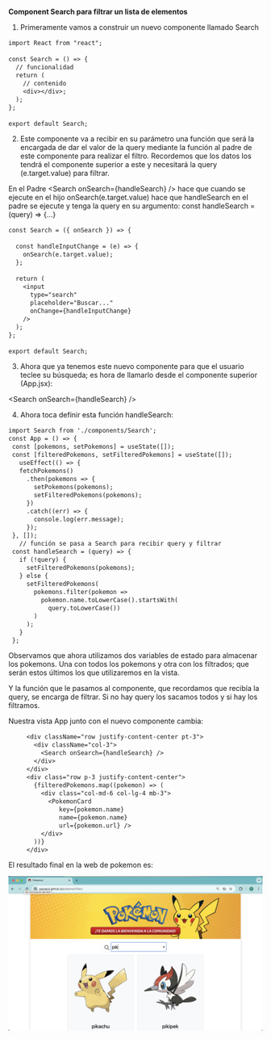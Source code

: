 **Component Search para filtrar un lista de elementos**

1. Primeramente vamos a construir un nuevo componente llamado Search
```
import React from "react";

const Search = () => {
  // funcionalidad
  return (
    // contenido
    <div></div>;
  );
};

export default Search;
```

2. Este componente va a recibir en su parámetro una función que será la encargada de dar el valor de la query mediante la función al padre de este componente para realizar el filtro. Recordemos que los datos los tendrá el componente superior a este y necesitará la query (e.target.value) para filtrar.

En el Padre \<Search onSearch={handleSearch} /> hace que cuando se ejecute en el hijo onSearch(e.target.value) hace que handleSearch en el padre se ejecute y tenga la query en su argumento: 
const handleSearch = (query) => {...}

```
const Search = ({ onSearch }) => {

  const handleInputChange = (e) => {
    onSearch(e.target.value);
  };

  return (
    <input
      type="search"
      placeholder="Buscar..."
      onChange={handleInputChange}
    />
  );
};

export default Search;
```
3. Ahora que ya tenemos este nuevo componente para que el usuario teclee su búsqueda; es hora de llamarlo desde el componente superior (App.jsx):

\<Search onSearch={handleSearch} />

4. Ahora toca definir esta función handleSearch:
```
import Search from './components/Search';
const App = () => {
 const [pokemons, setPokemons] = useState([]);
 const [filteredPokemons, setFilteredPokemons] = useState([]);
   useEffect(() => {
   fetchPokemons()
     .then(pokemons => {
       setPokemons(pokemons);
       setFilteredPokemons(pokemons);
     })
     .catch((err) => {
       console.log(err.message);
     });
 }, []);
   // función se pasa a Search para recibir query y filtrar
 const handleSearch = (query) => {
   if (!query) {
     setFilteredPokemons(pokemons);
   } else {
     setFilteredPokemons(
       pokemons.filter(pokemon =>
         pokemon.name.toLowerCase().startsWith(
           query.toLowerCase())
       )
     );
   }
 };
```

Observamos que ahora utilizamos dos variables de estado para almacenar los pokemons. Una con todos los pokemons y otra con los filtrados; que serán estos últimos los que utilizaremos en la vista.

Y la función que le pasamos al componente, que recordamos que recibía la query, se encarga de filtrar. Si no hay query los sacamos todos y si hay los filtramos.

Nuestra vista App junto con el nuevo componente cambia:
```
     <div className="row justify-content-center pt-3">
       <div className="col-3">
         <Search onSearch={handleSearch} />
       </div>
     </div>
     <div class="row p-3 justify-content-center">
       {filteredPokemons.map((pokemon) => (
         <div class="col-md-6 col-lg-4 mb-3">
           <PokemonCard 
              key={pokemon.name} 
              name={pokemon.name} 
              url={pokemon.url} />
         </div>
       ))}
     </div>
```
El resultado final en la web de pokemon es:

![](result.png)
